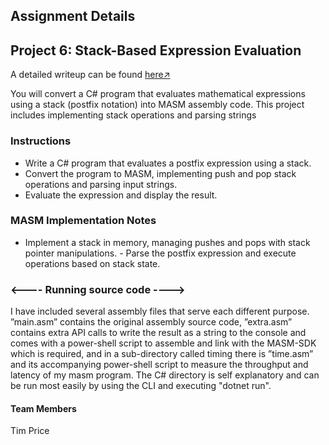 ## Assignment Details
## Project 6: Stack-Based Expression Evaluation

A detailed writeup can be found [here↗](github.com/timmprice)

You will convert a C# program that evaluates mathematical expressions using a stack (postfix notation) into MASM assembly code. This project includes implementing stack operations and parsing strings

### Instructions
- Write a C# program that evaluates a postfix expression using a stack.
- Convert the program to MASM, implementing push and pop stack operations and parsing input strings.
- Evaluate the expression and display the result.

### MASM Implementation Notes
- Implement a stack in memory, managing pushes and pops with stack pointer manipulations. - Parse the postfix expression and execute operations based on stack state.

### <---- Running source code ---->
I have included several assembly files that serve each different purpose. ”main.asm” contains the original assembly source code, ”extra.asm” contains extra API calls to write the result as a string to the console and comes with a power-shell script to assemble and link with the MASM-SDK which is required, and in a sub-directory called timing there is ”time.asm” and its accompanying power-shell script to measure the throughput and latency of my masm program. The C# directory is self explanatory and can be run most easily by using the CLI and executing "dotnet run".

#### Team Members
Tim Price

